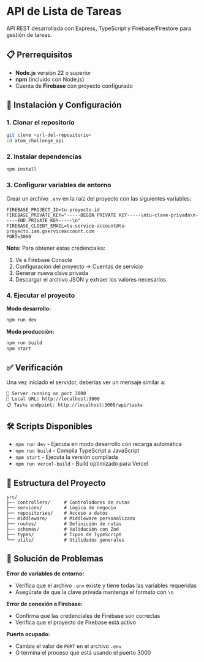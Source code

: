 # API de Lista de Tareas

API REST desarrollada con Express, TypeScript y Firebase/Firestore para gestión de tareas.

## 📋 Prerrequisitos

- **Node.js** versión 22 o superior
- **npm** (incluido con Node.js)
- Cuenta de **Firebase** con proyecto configurado

## 🚀 Instalación y Configuración

### 1. Clonar el repositorio

```bash
git clone <url-del-repositorio>
cd atom_challenge_api
```

### 2. Instalar dependencias

```bash
npm install
```

### 3. Configurar variables de entorno

Crear un archivo `.env` en la raíz del proyecto con las siguientes variables:

```env
FIREBASE_PROJECT_ID=tu-proyecto-id
FIREBASE_PRIVATE_KEY="-----BEGIN PRIVATE KEY-----\ntu-clave-privada\n-----END PRIVATE KEY-----\n"
FIREBASE_CLIENT_EMAIL=tu-service-account@tu-proyecto.iam.gserviceaccount.com
PORT=3000
```

**Nota:** Para obtener estas credenciales:

1. Ve a Firebase Console
2. Configuración del proyecto → Cuentas de servicio
3. Generar nueva clave privada
4. Descargar el archivo JSON y extraer los valores necesarios

### 4. Ejecutar el proyecto

**Modo desarrollo:**

```bash
npm run dev
```

**Modo producción:**

```bash
npm run build
npm start
```

## ✅ Verificación

Una vez iniciado el servidor, deberías ver un mensaje similar a:

```
🚀 Server running on port 3000
📍 Local URL: http://localhost:3000
📋 Tasks endpoint: http://localhost:3000/api/tasks
```

## 🛠️ Scripts Disponibles

- `npm run dev` - Ejecuta en modo desarrollo con recarga automática
- `npm run build` - Compila TypeScript a JavaScript
- `npm start` - Ejecuta la versión compilada
- `npm run vercel-build` - Build optimizado para Vercel

## 📁 Estructura del Proyecto

```
src/
├── controllers/     # Controladores de rutas
├── services/        # Lógica de negocio
├── repositories/    # Acceso a datos
├── middleware/      # Middleware personalizado
├── routes/          # Definición de rutas
├── schemas/         # Validación con Zod
├── types/           # Tipos de TypeScript
└── utils/           # Utilidades generales
```

## 🔧 Solución de Problemas

**Error de variables de entorno:**

- Verifica que el archivo `.env` existe y tiene todas las variables requeridas
- Asegúrate de que la clave privada mantenga el formato con `\n`

**Error de conexión a Firebase:**

- Confirma que las credenciales de Firebase son correctas
- Verifica que el proyecto de Firebase está activo

**Puerto ocupado:**

- Cambia el valor de `PORT` en el archivo `.env`
- O termina el proceso que está usando el puerto 3000
